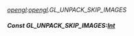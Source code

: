 _[opengl](../../modules/opengl/opengl-module.md):[opengl](../../modules/opengl/opengl-module.md).GL\_UNPACK\_SKIP\_IMAGES_
##### Const GL\_UNPACK\_SKIP\_IMAGES:[Int](../../modules/wonkey/wonkey-types-int.md)

